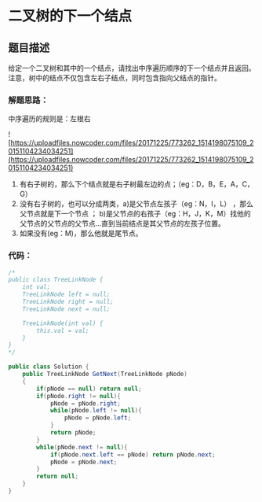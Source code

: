 # 二叉树的下一个结点

## 题目描述
给定一个二叉树和其中的一个结点，请找出中序遍历顺序的下一个结点并且返回。注意，树中的结点不仅包含左右子结点，同时包含指向父结点的指针。

### 解题思路：
中序遍历的规则是：左根右

![https://uploadfiles.nowcoder.com/files/20171225/773262_1514198075109_20151104234034251](https://uploadfiles.nowcoder.com/files/20171225/773262_1514198075109_20151104234034251)

1. 有右子树的，那么下个结点就是右子树最左边的点；（eg：D，B，E，A，C，G） 
2. 没有右子树的，也可以分成两类，a)是父节点左孩子（eg：N，I，L） ，那么父节点就是下一个节点 ； b)是父节点的右孩子（eg：H，J，K，M）找他的父节点的父节点的父节点...直到当前结点是其父节点的左孩子位置。
3. 如果没有(eg：M)，那么他就是尾节点。


### 代码：


```java
/*
public class TreeLinkNode {
    int val;
    TreeLinkNode left = null;
    TreeLinkNode right = null;
    TreeLinkNode next = null;

    TreeLinkNode(int val) {
        this.val = val;
    }
}
*/

public class Solution {
    public TreeLinkNode GetNext(TreeLinkNode pNode)
    {
        if(pNode == null) return null;
        if(pNode.right != null){
            pNode = pNode.right;
            while(pNode.left != null){
                pNode = pNode.left;
            }
            return pNode;
        }
        while(pNode.next != null){
            if(pNode.next.left == pNode) return pNode.next;
            pNode = pNode.next;
        }
        return null;
    }
}

```